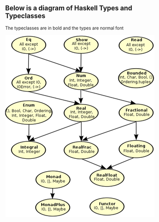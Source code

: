 ## Below is a diagram of Haskell Types and Typeclasses
The typeclasses are in bold and the types are normal font

![Types](./types.png)
